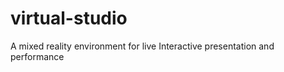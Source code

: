 virtual-studio
==============

A mixed reality environment for live Interactive presentation and performance
